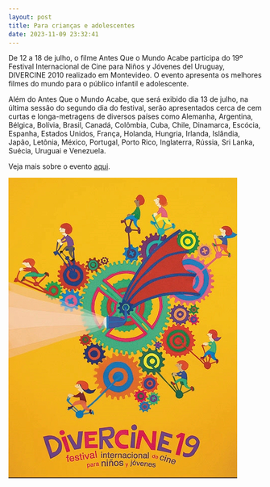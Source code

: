 ```yaml
---
layout: post
title: Para crianças e adolescentes
date: 2023-11-09 23:32:41
---
```

De 12 a 18 de julho, o filme Antes Que o Mundo Acabe participa do 19º Festival Internacional de Cine para Niños y Jóvenes del Uruguay, DIVERCINE 2010 realizado em Montevideo. O evento apresenta os melhores filmes do mundo para o público infantil e adolescente.

Além do Antes Que o Mundo Acabe, que será exibido dia 13 de julho, na última sessão do segundo dia do festival, serão apresentados cerca de cem curtas e longa-metragens de diversos países como Alemanha, Argentina, Bélgica, Bolívia, Brasil, Canadá, Colômbia, Cuba, Chile, Dinamarca, Escócia, Espanha, Estados Unidos, França, Holanda, Hungria, Irlanda, Islândia, Japão, Letônia, México, Portugal, Porto Rico, Inglaterra, Rússia, Sri Lanka, Suécia, Uruguai e Venezuela.

Veja mais sobre o evento [aqui](http://www.divercine.com.uy/).



![](/uploads/divercine.jpg)
